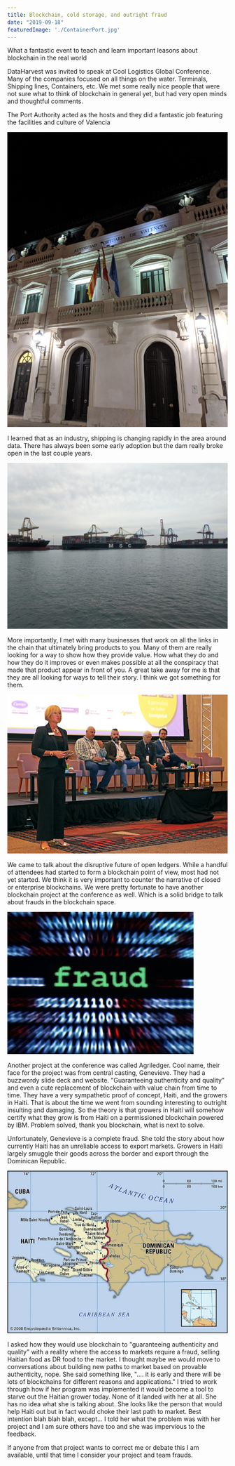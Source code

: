 ```yaml
---
title: Blockchain, cold storage, and outright fraud
date: "2019-09-18"
featuredImage: './ContainerPort.jpg'
---
```


What a fantastic event to teach and learn important leasons about blockchain in the real world
  

<!-- end -->

DataHarvest was invited to speak at Cool Logistics Global Conference.  Many of the companies focused on all things on the water.  Terminals, Shipping lines, Containers, etc.  We met some really nice people that were not sure what to think of blockchain in general yet, but had very open minds and thoughtful comments.  

The Port Authority acted as the hosts and they did a fantastic job featuring the facilities and culture of Valencia 

![Valencia Port](./PortAuth.jpg)

I learned that as an industry, shipping is changing rapidly in the area around data.  There has always been some early adoption but the dam really broke open in the last couple years.  

![Container Port](./ContainerPort.jpg)

More importantly, I met with many businesses that work on all the links in the chain that ultimately bring products to you.  Many of them are really looking for a way to show how they provide value.  How what they do and how they do it improves or even makes possible at all the conspiracy that made that product appear in front of you.  A great take away for me is that they are all looking for ways to tell their story.  I think we got something for them.  

![Inovation](./CoolL.jpg)

We came to talk about the disruptive future of open ledgers. While a handful of attendees had started to form a blockchain point of view, most had not yet started. We think it is very important to counter the narrative of closed or enterprise blockchains. We were pretty fortunate to have another blockchain project at the conference as well.  Which is a solid bridge to talk about frauds in the blockchain space. 

![Fraud](./fraud.jpg)

Another project at the conference was called Agriledger.  Cool name, their face for the project was from central casting, Genevieve.  They had a buzzwordy slide deck and website.  "Guaranteeing authenticity and quality" and even a cute replacement of blockchain with value chain from time to time.  They have a very sympathetic proof of concept, Haiti, and the growers in Haiti.  That is about the time we went from sounding interesting to outright insulting and damaging.  So the theory is that growers in Haiti will somehow certify what they grow is from Haiti on a permissioned blockchain powered by IBM.  Problem solved, thank you blockchain, what is next to solve. 

Unfortunately, Genevieve is a complete fraud.  She told the story about how currently Haiti has an unreliable access to export markets.  Growers in Haiti largely smuggle their goods across the border and export through the Dominican Republic.  

![map](./haiti.jpg)

I asked how they would use blockchain to "guaranteeing authenticity and quality" with a reality where the access to markets require a fraud, selling Haitian food as DR food to the market.  I thought maybe we would move to conversations about building new paths to market based on provable authenticity, nope.  She said something like, ".... it is early and there will be lots of blockchains for different reasons and applications."  I tried to work through how if her program was implemented it would become a tool to starve out the Haitian grower today.  None of it landed with her at all.  She has no idea what she is talking about.  She looks like the person that would help Haiti out but in fact would choke their last path to market.  Best intention blah blah blah, except...  I told her what the problem was with her project and I am sure others have too and she was impervious to the feedback.

If anyone from that project wants to correct me or debate this I am available, until that time I consider your project and team frauds.
